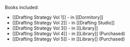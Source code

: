 Books included:
- [[Drafting Strategy Vol 1]] - in [[Dormitory]]
- [[Drafting Strategy Vol 2]] - in [[Drafting Studio]]
- [[Drafting Strategy Vol 3]] - in [[Library]]
- [[Drafting Strategy Vol 4]] - in [[Library]] (Purchased)
- [[Drafting Strategy Vol 5]] - in [[Library]] (Purchased)